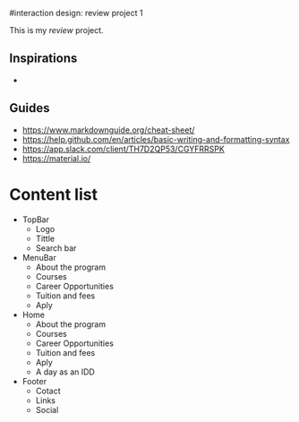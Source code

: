 #interaction design: review project 1

This is my _*review*_ project.
## Inspirations
- [IDD Course Site]: https://www.georgebrown.ca/programs/interaction-design-program-g113/

## Guides
- https://www.markdownguide.org/cheat-sheet/
- https://help.github.com/en/articles/basic-writing-and-formatting-syntax
- https://app.slack.com/client/TH7D2QP53/CGYFRRSPK
- https://material.io/

# Content list

- TopBar
    - Logo
    - Tittle
    - Search bar
- MenuBar
    - About the program
    - Courses
    - Career Opportunities
    - Tuition and fees
    - Aply
- Home  
    - About the program
    - Courses
    - Career Opportunities
    - Tuition and fees
    - Aply
    - A day as an IDD
- Footer    
    - Cotact
    - Links
    - Social
